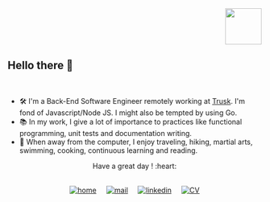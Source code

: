 <div align="right">
<img src="https://user-images.githubusercontent.com/51910006/88867289-57f05f00-d20d-11ea-8307-aae1358237d8.png" width="72" height="72">
</div>

<div align="left">

## Hello there :wave:

<br />

- 🛠  I'm a Back-End Software Engineer remotely working at [Trusk](https://trusk.com/fr/). I'm fond of Javascript/Node JS. I might also be tempted by using Go.
- 📚  In my work, I give a lot of importance to practices like functional programming, unit tests and documentation writing.
- 🥋  When away from the computer, I enjoy traveling, hiking, martial arts, swimming, cooking, continuous learning  and reading. 




</div>

<div align="center">
 Have a great day ! :heart:
 <br /> <br />
</div>

<div align="center">
 
 [![home](https://user-images.githubusercontent.com/51910006/88861996-75b6c780-d1ff-11ea-8afd-870c35ff781c.png)](https://saxjst.com/)
&nbsp; &nbsp; [![mail](https://user-images.githubusercontent.com/51910006/88866862-2c20a980-d20c-11ea-9bb2-5b26db28a1f6.png)](mailto:hello@saxjst.com)
&nbsp; &nbsp; [![linkedin](https://user-images.githubusercontent.com/51910006/88861572-874b9f80-d1fe-11ea-96f6-d697b607a951.png)](https://www.linkedin.com/in/samueldjoset/)
&nbsp; &nbsp; [
![CV](https://user-images.githubusercontent.com/51910006/88867811-dac5e980-d20e-11ea-91cf-5390c819e3a3.png)](https://drive.google.com/file/d/15-8A8lfiwvamOH9m4b4S7agdTfd45thT/view)
 
</div>
